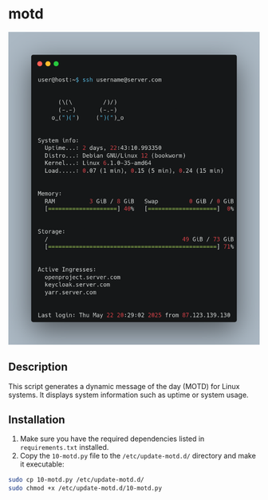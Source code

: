 # motd

<center>

![screenshot of motd output](docs/image.png)

</center>

## Description

This script generates a dynamic message of the day (MOTD) for Linux systems. It displays system information such as uptime or system usage.

## Installation

1. Make sure you have the required dependencies listed in `requirements.txt` installed.
2. Copy the `10-motd.py` file to the `/etc/update-motd.d/` directory and make it executable:

```bash
sudo cp 10-motd.py /etc/update-motd.d/
sudo chmod +x /etc/update-motd.d/10-motd.py
```
